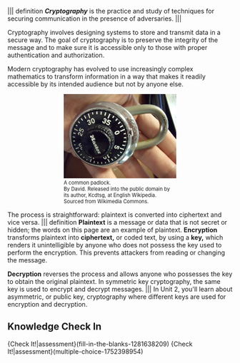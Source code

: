 
||| definition 
 ***Cryptography*** is the practice and study of techniques for securing communication in the presence of adversaries. 
|||

Cryptography involves designing systems to store and transmit data in a secure way.  The goal of cryptography is to  preserve the integrity of the message and to make sure it is accessible only to those with proper authentication and authorization.

Modern cryptography has evolved to use increasingly complex mathematics to transform information in a way that makes it readily accessible by its intended audience but not by anyone else.

<figure class="snippetimg" style="margin: 0 auto;width:50%">
  <img src=".guides/img/Lock.JPG" alt="A combination padlock. By David. Sourced from Wikimedia Commons](https://commons.wikimedia.org/wiki/File:Lock.JPG) Sourced from Wikimedia Commons">
  <figcaption style="font-size: 0.8em; text-align: left;">A common padlock. 
</br>
By David. Released into the public domain by its author, Kcdtsg, at English Wikipedia.  Sourced from Wikimedia Commons.</figcaption>
</figure>


The process is straightforward: plaintext is converted into ciphertext and vice versa. 
||| definition 
**Plaintext** is a message or data that is not secret or hidden; the words on this page are an example of plaintext. **Encryption** transforms plaintext into **ciphertext,** or coded text, by using a **key,** which renders it unintelligible by anyone who does not possess the key used to perform the encryption. This prevents attackers from reading or changing the message.

**Decryption** reverses the process and allows anyone who possesses the key to obtain the original plaintext. In symmetric key cryptography, the same key is used to encrypt and decrypt messages.
|||
In Unit 2, you'll learn about asymmetric, or public key, cryptography where different keys are used for encryption and decryption. 

## Knowledge Check In
{Check It!|assessment}(fill-in-the-blanks-1281638209)
{Check It!|assessment}(multiple-choice-1752398954)

